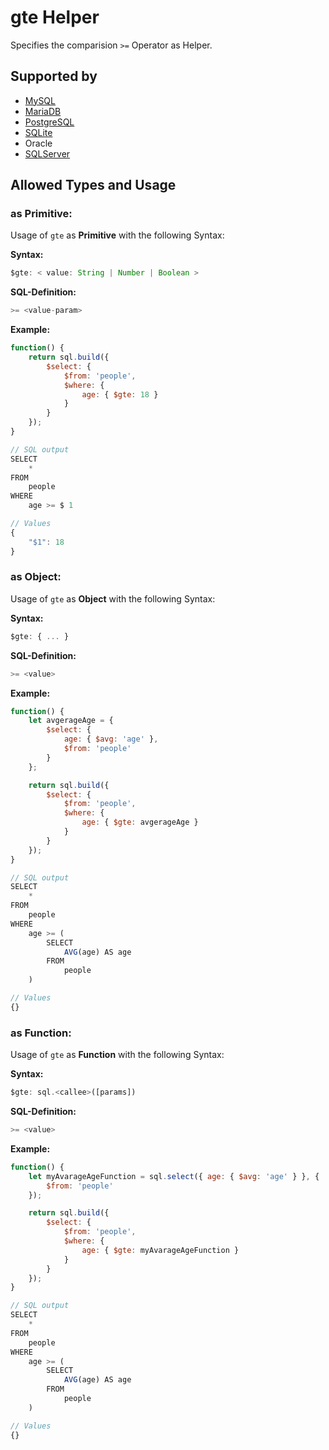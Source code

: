# gte Helper
Specifies the comparision `>=` Operator as Helper.

## Supported by
- [MySQL](https://dev.mysql.com/doc/refman/5.7/en/func-op-summary-ref.html)
- [MariaDB](https://mariadb.com/kb/en/library/equal/)
- [PostgreSQL](https://www.postgresql.org/docs/9.5/static/functions-comparison.html)
- [SQLite](https://sqlite.org/lang_expr.html)
- Oracle
- [SQLServer](https://docs.microsoft.com/en-US/sql/t-sql/language-elements/greater-than-or-equal-to-transact-sql)

## Allowed Types and Usage

### as Primitive:

Usage of `gte` as **Primitive** with the following Syntax:

**Syntax:**

```javascript
$gte: < value: String | Number | Boolean >
```

**SQL-Definition:**
```javascript
>= <value-param>
```

**Example:**
```javascript
function() {
    return sql.build({
        $select: {
            $from: 'people',
            $where: {
                age: { $gte: 18 }
            }
        }
    });
}

// SQL output
SELECT
    *
FROM
    people
WHERE
    age >= $ 1

// Values
{
    "$1": 18
}
```
### as Object:

Usage of `gte` as **Object** with the following Syntax:

**Syntax:**

```javascript
$gte: { ... }
```

**SQL-Definition:**
```javascript
>= <value>
```

**Example:**
```javascript
function() {
    let avgerageAge = {
        $select: {
            age: { $avg: 'age' },
            $from: 'people'
        }
    };

    return sql.build({
        $select: {
            $from: 'people',
            $where: {
                age: { $gte: avgerageAge }
            }
        }
    });
}

// SQL output
SELECT
    *
FROM
    people
WHERE
    age >= (
        SELECT
            AVG(age) AS age
        FROM
            people
    )

// Values
{}
```
### as Function:

Usage of `gte` as **Function** with the following Syntax:

**Syntax:**

```javascript
$gte: sql.<callee>([params])
```

**SQL-Definition:**
```javascript
>= <value>
```

**Example:**
```javascript
function() {
    let myAvarageAgeFunction = sql.select({ age: { $avg: 'age' } }, {
        $from: 'people'
    });

    return sql.build({
        $select: {
            $from: 'people',
            $where: {
                age: { $gte: myAvarageAgeFunction }
            }
        }
    });
}

// SQL output
SELECT
    *
FROM
    people
WHERE
    age >= (
        SELECT
            AVG(age) AS age
        FROM
            people
    )

// Values
{}
```
